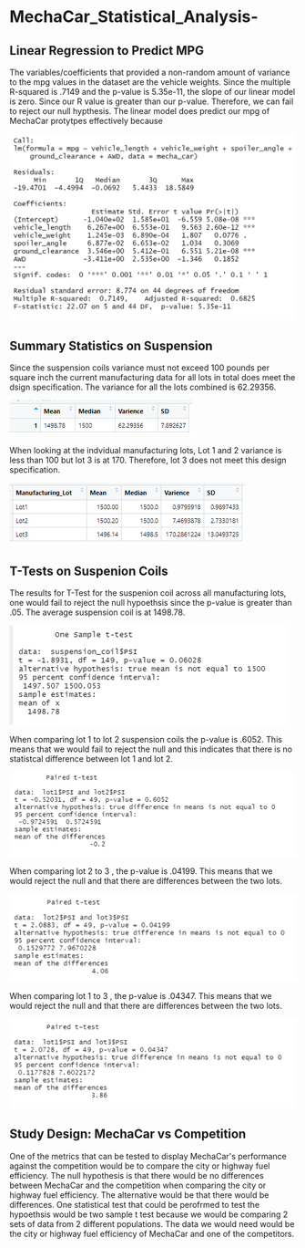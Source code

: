 # MechaCar_Statistical_Analysis-

## Linear Regression to Predict MPG
The variables/coefficients that provided a non-random amount of variance to the mpg values in the dataset are the vehicle weights. Since the multiple R-squared is .7149 and the p-value is 5.35e-11, the slope of our linear model is zero. Since our R value is greater than our p-value. Therefore, we can fail to reject our null hypthesis. The linear model does predict our mpg of MechaCar protytpes effectively because 

![image](https://github.com/ducluu27/MechaCar_Statistical_Analysis-/blob/main/Resources/Summary.png)

## Summary Statistics on Suspension
Since the suspension coils variance must not exceed 100 pounds per square inch the current manufacturing data for all lots in total does meet the dsign specification. The variance for all the lots combined is 62.29356.

![image](https://github.com/ducluu27/MechaCar_Statistical_Analysis-/blob/main/Resources/Total%20Lot.png)

When looking at the indvidual manufacturing lots, Lot 1 and 2 variance is less than 100 but lot 3 is at 170. Therefore, lot 3 does not meet this design specification.

![image](https://github.com/ducluu27/MechaCar_Statistical_Analysis-/blob/main/Resources/Indvidual%20Lot.png)

## T-Tests on Suspenion Coils
The results for T-Test for the suspenion coil across all manufacturing lots, one would fail to reject the null hypoethsis since the p-value is greater than .05. The average suspension coil is at 1498.78. 

![image](https://github.com/ducluu27/MechaCar_Statistical_Analysis-/blob/main/Resources/T%20Test%201500.png)

When comparing lot 1 to lot 2 suspension coils the p-value is .6052. This means that we would fail to reject the null and this indicates that there is no statistcal difference between lot 1 and lot 2.

![image](https://github.com/ducluu27/MechaCar_Statistical_Analysis-/blob/main/Resources/Lot%201%20Lot%202.png)

When comparing lot 2 to 3 , the p-value is .04199. This means that we would reject the null and that there are differences between the two lots.

![image](https://github.com/ducluu27/MechaCar_Statistical_Analysis-/blob/main/Resources/Lot%202%20Lot%203.png)

When comparing lot 1 to 3 , the p-value is .04347. This means that we would reject the null and that there are differences between the two lots.

![image](https://github.com/ducluu27/MechaCar_Statistical_Analysis-/blob/main/Resources/Lot%201%20Lot%203.png)

## Study Design: MechaCar vs Competition

One of the metrics that can be tested to display MechaCar's performance against the competition would be to compare the city or highway fuel efficiency. The null hypothesis is that there would be no differences between MechaCar and the competition when comparing the city or highway fuel efficiency. The alternative would be that there would be differences. One statistical test that could be perofrmed to test the hypoethsis would be two sample t test because we would be comparing 2 sets of data from 2 different populations. The data we would need would be the city or highway fuel efficiency of MechaCar and one of the competitors. 
